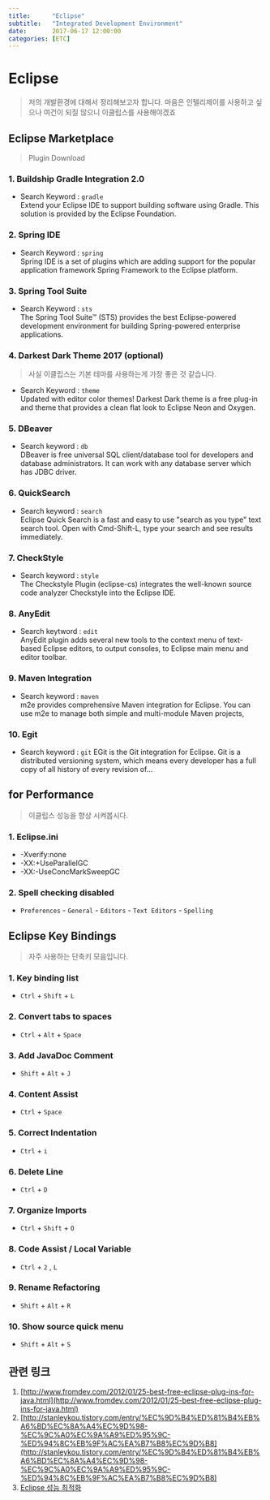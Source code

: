 ```yaml
---
title:      "Eclipse"
subtitle:   "Integrated Development Environment"
date:       2017-06-17 12:00:00
categories: [ETC]
---
```


# Eclipse  
> 저의 개발환경에 대해서 정리해보고자 합니다. 마음은 인텔리제이를 사용하고 싶으나 여건이 되질 않으니 이클립스를 사용해야겠죠  

## Eclipse Marketplace  
> Plugin Download  

### 1. Buildship Gradle Integration 2.0  
- Search Keyword : `gradle`  
Extend your Eclipse IDE to support building software using Gradle. This solution is provided by the Eclipse Foundation.  

### 2. Spring IDE  
- Search Keyword : `spring`  
Spring IDE is a set of plugins which are adding support for the popular application framework Spring Framework to the Eclipse platform.  

### 3. Spring Tool Suite  
- Search Keyword : `sts`  
The Spring Tool Suite™ (STS) provides the best Eclipse-powered development environment for building Spring-powered enterprise applications.  

### 4. Darkest Dark Theme 2017 (optional)  
> 사실 이클립스는 기본 테마를 사용하는게 가장 좋은 것 같습니다.  

- Search Keyword : `theme`  
Updated with editor color themes! Darkest Dark theme is a free plug-in and theme that provides a clean flat look to Eclipse Neon and Oxygen.  

### 5. DBeaver  
- Search keyword : `db`  
DBeaver is free universal SQL client/database tool for developers and database administrators. It can work with any database server which has JDBC driver.  

### 6. QuickSearch  
- Search keyword : `search`  
Eclipse Quick Search is a fast and easy to use "search as you type" text search tool. Open with Cmd-Shift-L, type your search and see results immediately.  

### 7. CheckStyle  
- Search keyword : `style`  
The Checkstyle Plugin (eclipse-cs) integrates the well-known source code analyzer Checkstyle into the Eclipse IDE.  

### 8. AnyEdit  
- Search keytword : `edit`  
AnyEdit plugin adds several new tools to the context menu of text- based Eclipse editors, to output consoles, to Eclipse main menu and editor toolbar.  

### 9. Maven Integration  
- Search keyword : `maven`  
m2e provides comprehensive Maven integration for Eclipse. You can use m2e to manage both simple and multi-module Maven projects,  

### 10. Egit  
- Search keyword : `git`
EGit is the Git integration for Eclipse. Git is a distributed versioning system, which means every developer has a full copy of all history of every revision of...  

## for Performance  
> 이클립스 성능을 향상 시켜봅시다.  

### 1. Eclipse.ini  
- -Xverify:none  
- -XX:+UseParallelGC   
- -XX:-UseConcMarkSweepGC  

### 2. Spell checking disabled  
- `Preferences` - `General` - `Editors` - `Text Editors` - `Spelling`  

## Eclipse Key Bindings  
> 자주 사용하는 단축키 모음입니다.

### 1. Key binding list  
- `Ctrl` + `Shift` + `L`  

### 2. Convert tabs to spaces  
- `Ctrl` + `Alt` + `Space`  

### 3. Add JavaDoc Comment  
- `Shift` + `Alt` + `J`  

### 4. Content Assist  
- `Ctrl` + `Space`  

### 5. Correct Indentation  
- `Ctrl` + `i`  

### 6. Delete Line  
- `Ctrl` + `D`  

### 7. Organize Imports  
- `Ctrl` + `Shift` + `O`  

### 8. Code Assist / Local Variable  
- `Ctrl` + `2` , `L`  

### 9. Rename Refactoring  
- `Shift` + `Alt` + `R`  

### 10. Show source quick menu  
- `Shift` + `Alt` + `S`  

## 관련 링크  
1. [http://www.fromdev.com/2012/01/25-best-free-eclipse-plug-ins-for-java.html](http://www.fromdev.com/2012/01/25-best-free-eclipse-plug-ins-for-java.html)  
2. [http://stanleykou.tistory.com/entry/%EC%9D%B4%ED%81%B4%EB%A6%BD%EC%8A%A4%EC%9D%98-%EC%9C%A0%EC%9A%A9%ED%95%9C-%ED%94%8C%EB%9F%AC%EA%B7%B8%EC%9D%B8](http://stanleykou.tistory.com/entry/%EC%9D%B4%ED%81%B4%EB%A6%BD%EC%8A%A4%EC%9D%98-%EC%9C%A0%EC%9A%A9%ED%95%9C-%ED%94%8C%EB%9F%AC%EA%B7%B8%EC%9D%B8)  
3. [Eclipse 성능 최적화](https://slipp.net/wiki/pages/viewpage.action?pageId=5177633#Eclipse성능개선최적화-eclipse.ini설정)  
